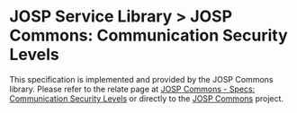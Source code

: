 # JOSP Service Library > JOSP Commons: Communication Security Levels

This specification is implemented and provided by the JOSP Commons library.
Please refer to the relate page at [JOSP Commons - Specs: Communication Security Levels](https://github.com/johnosproject/com.robypomper.josp.commons/blob/main/docs/specs/josp_communication_securitylevels.md)
or directly to the [JOSP Commons](https://github.com/johnosproject/com.robypomper.josp.commons) project.
